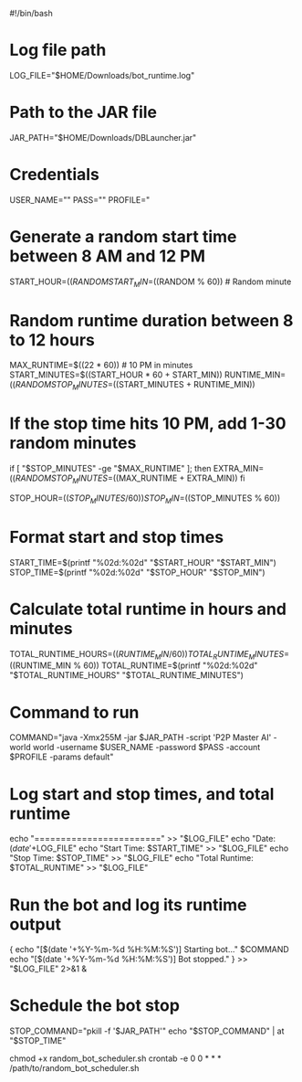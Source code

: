 #!/bin/bash

# Log file path
LOG_FILE="$HOME/Downloads/bot_runtime.log"

# Path to the JAR file
JAR_PATH="$HOME/Downloads/DBLauncher.jar"

# Credentials
USER_NAME=""
PASS=""
PROFILE="

# Generate a random start time between 8 AM and 12 PM
START_HOUR=$((RANDOM % 4 + 8))  # Random hour between 8 AM and 12 PM
START_MIN=$((RANDOM % 60))      # Random minute

# Random runtime duration between 8 to 12 hours
MAX_RUNTIME=$((22 * 60))        # 10 PM in minutes
START_MINUTES=$((START_HOUR * 60 + START_MIN))
RUNTIME_MIN=$((RANDOM % 241 + 480))  # Random duration (8-12 hours in minutes)
STOP_MINUTES=$((START_MINUTES + RUNTIME_MIN))

# If the stop time hits 10 PM, add 1-30 random minutes
if [ "$STOP_MINUTES" -ge "$MAX_RUNTIME" ]; then
  EXTRA_MIN=$((RANDOM % 30 + 1))  # Randomly add 1-30 minutes
  STOP_MINUTES=$((MAX_RUNTIME + EXTRA_MIN))
fi

STOP_HOUR=$((STOP_MINUTES / 60))
STOP_MIN=$((STOP_MINUTES % 60))

# Format start and stop times
START_TIME=$(printf "%02d:%02d" "$START_HOUR" "$START_MIN")
STOP_TIME=$(printf "%02d:%02d" "$STOP_HOUR" "$STOP_MIN")

# Calculate total runtime in hours and minutes
TOTAL_RUNTIME_HOURS=$((RUNTIME_MIN / 60))
TOTAL_RUNTIME_MINUTES=$((RUNTIME_MIN % 60))
TOTAL_RUNTIME=$(printf "%02d:%02d" "$TOTAL_RUNTIME_HOURS" "$TOTAL_RUNTIME_MINUTES")

# Command to run
COMMAND="java -Xmx255M -jar $JAR_PATH -script 'P2P Master AI' -world world -username $USER_NAME -password $PASS -account $PROFILE -params default"

# Log start and stop times, and total runtime
echo "========================" >> "$LOG_FILE"
echo "Date: $(date '+%Y-%m-%d')" >> "$LOG_FILE"
echo "Start Time: $START_TIME" >> "$LOG_FILE"
echo "Stop Time: $STOP_TIME" >> "$LOG_FILE"
echo "Total Runtime: $TOTAL_RUNTIME" >> "$LOG_FILE"

# Run the bot and log its runtime output
{
  echo "[$(date '+%Y-%m-%d %H:%M:%S')] Starting bot..."
  $COMMAND
  echo "[$(date '+%Y-%m-%d %H:%M:%S')] Bot stopped."
} >> "$LOG_FILE" 2>&1 &

# Schedule the bot stop
STOP_COMMAND="pkill -f '$JAR_PATH'"
echo "$STOP_COMMAND" | at "$STOP_TIME"






chmod +x random_bot_scheduler.sh
crontab -e
0 0 * * * /path/to/random_bot_scheduler.sh





